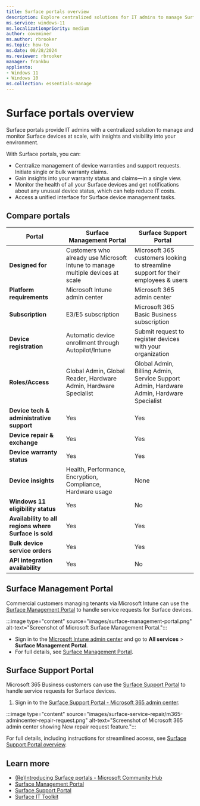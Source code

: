 ```yaml
---
title: Surface portals overview  
description: Explore centralized solutions for IT admins to manage Surface devices at scale. Learn about the Surface Management Portal and Surface Support Portal, designed for efficient device monitoring, warranty management, and support requests.  
ms.service: windows-11  
ms.localizationpriority: medium  
author: coveminer  
ms.author: rbrooker  
ms.topic: how-to  
ms.date: 08/28/2024  
ms.reviewer: rbrooker  
manager: frankbu  
appliesto:  
- Windows 11  
- Windows 10  
ms.collection: essentials-manage  
---
```


# Surface portals overview

Surface portals provide IT admins with a centralized solution to manage and monitor Surface devices at scale, with insights and visibility into your environment.

With Surface portals, you can:

- Centralize management of device warranties and support requests. Initiate single or bulk warranty claims.
- Gain insights into your warranty status and claims—in a single view.
- Monitor the health of all your Surface devices and get notifications about any unusual device status, which can help reduce IT costs.
- Access a unified interface for Surface device management tasks.

## Compare portals

| Portal                             | Surface Management Portal                                              | Surface Support Portal                                              |
|------------------------------------|------------------------------------------------------------------------|---------------------------------------------------------------------|
| **Designed for**                   | Customers who already use Microsoft Intune to manage multiple devices at scale | Microsoft 365 customers looking to streamline support for their employees & users |
| **Platform requirements**          | Microsoft Intune admin center                                          | Microsoft 365 admin center                                          |
| **Subscription**                   | E3/E5 subscription                                                     | Microsoft 365 Basic Business subscription                           |
| **Device registration**            | Automatic device enrollment through Autopilot/Intune                   | Submit request to register devices with your organization            |
| **Roles/Access**                   | Global Admin, Global Reader, Hardware Admin, Hardware Specialist       | Global Admin, Billing Admin, Service Support Admin, Hardware Admin, Hardware Specialist |
| **Device tech & administrative support** | Yes                                                                 | Yes                                                                 |
| **Device repair & exchange**       | Yes                                                                    | Yes                                                                 |
| **Device warranty status**         | Yes                                                                    | Yes                                                                 |
| **Device insights**                | Health, Performance, Encryption, Compliance, Hardware usage            | None                                                                |
| **Windows 11 eligibility status**  | Yes                                                                    | No                                                                  |
| **Availability to all regions where Surface is sold** | Yes                                                               | Yes                                                                 |
| **Bulk device service orders**     | Yes                                                                    | Yes                                                                 |
| **API integration availability**   | Yes                                                                    | No                                                                  |

## Surface Management Portal

Commercial customers managing tenants via Microsoft Intune can use the [Surface Management Portal](surface-management-portal.md) to handle service requests for Surface devices.

:::image type="content" source="images/surface-management-portal.png" alt-text="Screenshot of Microsoft Surface Management Portal.":::

- Sign in to the [Microsoft Intune admin center](https://go.microsoft.com/fwlink/?linkid=2109431) and go to **All services** > **Surface Management Portal**.
- For full details, see [Surface Management Portal](surface-management-portal.md).

## Surface Support Portal

Microsoft 365 Business customers can use the [Surface Support Portal](surface-support-portal.md) to handle service requests for Surface devices.

1. Sign in to the [Surface Support Portal - Microsoft 365 admin center](https://admin.microsoft.com/AdminPortal#/support/microsoftsurfacesupport).

:::image type="content" source="images/surface-service-repair/m365-admincenter-repair-request.png" alt-text="Screenshot of Microsoft 365 admin center showing New repair request feature.":::

For full details, including instructions for streamlined access, see [Surface Support Portal overview](surface-support-portal.md).

## Learn more

- [(Re)Introducing Surface portals - Microsoft Community Hub](https://techcommunity.microsoft.com/t5/surface-it-pro-blog/re-introducing-the-surface-management-and-support-suite/ba-p/4109526)
- [Surface Management Portal](surface-management-portal.md)
- [Surface Support Portal](surface-support-portal.md)
- [Surface IT Toolkit](surface-it-toolkit.md)
